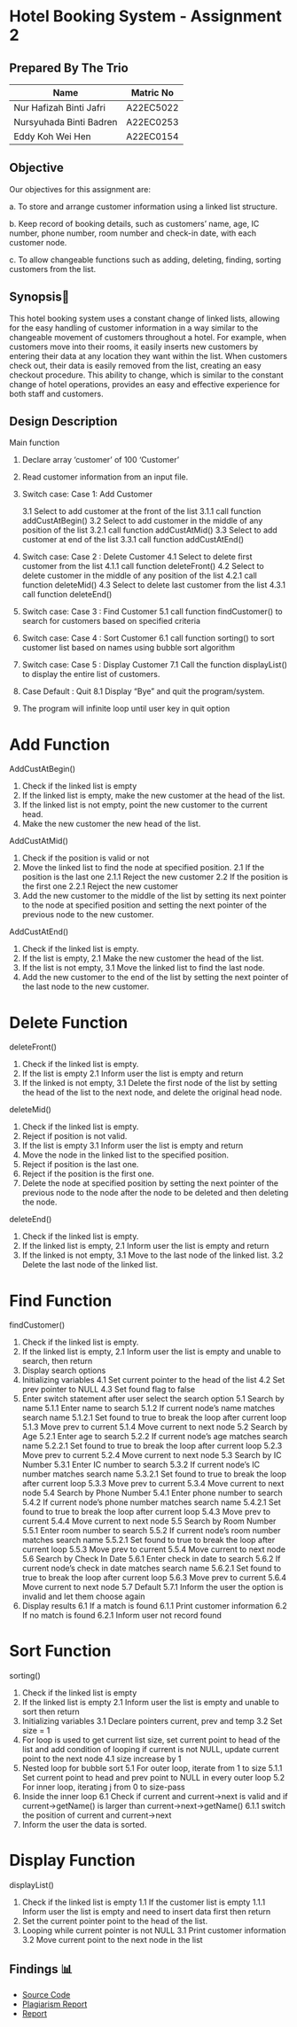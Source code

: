 # Hotel Booking System - Assignment 2
## Prepared By The Trio
| Name         | Matric No    |
|--------------|--------------|
| Nur Hafizah Binti Jafri     | A22EC5022 |
| Nursyuhada Binti Badren     | A22EC0253 |
| Eddy Koh Wei Hen            | A22EC0154 |

## Objective
Our objectives for this assignment are:

a. To store and arrange customer information using a linked list structure.

b. Keep record of booking details, such as customers’ name, age, IC number, phone number, room number and check-in date, with each customer node.

c. To allow changeable functions such as adding, deleting, finding, sorting customers from the list.




## Synopsis📝
This hotel booking system uses a constant change of linked lists, allowing for the easy handling of customer information in a way similar to the changeable movement of customers throughout a hotel. For example, when customers move  into their rooms, it easily inserts new customers by entering their data at any location they want within the list. When customers check out, their data is easily removed from the list, creating an easy checkout procedure. This ability to change, which is similar to the constant change of hotel operations, provides an easy and effective experience for both staff and customers.



## Design Description
Main function
  1. Declare array ‘customer’ of 100 ‘Customer’
  2. Read customer information from an input file.
  3. Switch case: Case 1: Add Customer

     3.1 Select to add customer at the front of the list
          3.1.1 call function addCustAtBegin()
      3.2 Select to add customer in the middle of any position of the list
          3.2.1 call function addCustAtMid()
      3.3 Select to add customer at end of the list
          3.3.1 call function addCustAtEnd()
  5. Switch case: Case 2 : Delete Customer
      4.1 Select to delete first customer from the list
          4.1.1 call function deleteFront()
      4.2 Select to delete customer in the middle of any position of the
          list
          4.2.1 call function deleteMid()
      4.3 Select to delete last customer from the list
          4.3.1 call function deleteEnd()
  6. Switch case: Case 3 : Find Customer
      5.1 call function findCustomer() to search for customers based on
          specified criteria
  7. Switch case: Case 4 : Sort Customer
      6.1 call function sorting() to sort customer list based on names
          using bubble sort algorithm
  8. Switch case: Case 5 : Display Customer
      7.1 Call the function displayList() to display the entire list of
          customers.
  9. Case Default : Quit
      8.1 Display “Bye” and quit the program/system.
  10. The program will infinite loop until user key in quit option


# Add Function
AddCustAtBegin()
  1. Check if the linked list is empty
  2. If the linked list is empty, make the new customer at the head of the list.
  3. If the linked list is not empty, point the new customer to the current head.
  4. Make the new customer the new head of the list.

AddCustAtMid()
  1. Check if the position is valid or not
  2. Move the linked list to find the node at specified position.
      2.1 If the position is the last one
          2.1.1 Reject the new customer
      2.2 If the position is the first one
          2.2.1 Reject the new customer
  3. Add the new customer to the middle of the list by setting its next pointer to the node at
     specified position and setting the next pointer of the previous node to the new customer.

AddCustAtEnd()
  1. Check if the linked list is empty.
  2. If the list is empty,
      2.1 Make the new customer the head of the list.
  3. If the list is not empty,
      3.1 Move the linked list to find the last node.
  4. Add the new customer to the end of the list by setting the next pointer of the last node to
     the new customer.

# Delete Function
deleteFront()
  1. Check if the linked list is empty.
  2. If the list is empty
      2.1 Inform user the list is empty and return
  3. If the linked is not empty,
      3.1 Delete the first node of the list by setting the head of the list to the next node,
          and delete the original head node.

deleteMid()
  1. Check if the linked list is empty.
  2. Reject if position is not valid.
  3. If the list is empty
      3.1 Inform user the list is empty and return
  4. Move the node in the linked list to the specified position.
  5. Reject if position is the last one.
  6. Reject if the position is the first one.
  7. Delete the node at specified position by setting the next pointer of the previous node to
     the node after the node to be deleted and then deleting the node.

deleteEnd()
  1. Check if the linked list is empty.
  2. If the linked list is empty,
      2.1 Inform user the list is empty and return
  3. If the linked is not empty,
      3.1 Move to the last node of the linked list.
      3.2 Delete the last node of the linked list.

# Find Function
findCustomer()
  1. Check if the linked list is empty.
  2. If the linked list is empty,
      2.1 Inform user the list is empty and unable to search, then return
  3. Display search options
  4. Initializing variables
      4.1 Set current pointer to the head of the list
      4.2 Set prev pointer to NULL
      4.3 Set found flag to false
  5. Enter switch statement after user select the search option
      5.1 Search by name
          5.1.1 Enter name to search
          5.1.2 If current node’s name matches search name
              5.1.2.1 Set found to true to break the loop after current loop
          5.1.3 Move prev to current
          5.1.4 Move current to next node
      5.2 Search by Age
          5.2.1 Enter age to search
          5.2.2 If current node’s age matches search name
              5.2.2.1 Set found to true to break the loop after current loop
          5.2.3 Move prev to current
          5.2.4 Move current to next node
      5.3 Search by IC Number
          5.3.1 Enter IC number to search
          5.3.2 If current node’s IC number matches search name
              5.3.2.1 Set found to true to break the loop after current loop
          5.3.3 Move prev to current
          5.3.4 Move current to next node
      5.4 Search by Phone Number
          5.4.1 Enter phone number to search
          5.4.2 If current node’s phone number matches search name
              5.4.2.1 Set found to true to break the loop after current loop
          5.4.3 Move prev to current
          5.4.4 Move current to next node
      5.5 Search by Room Number
          5.5.1 Enter room number to search
          5.5.2 If current node’s room number matches search name
              5.5.2.1 Set found to true to break the loop after current loop
          5.5.3 Move prev to current
          5.5.4 Move current to next node
      5.6 Search by Check In Date
          5.6.1 Enter check in date to search
          5.6.2 If current node’s check in date matches search name
              5.6.2.1 Set found to true to break the loop after current loop
          5.6.3 Move prev to current
          5.6.4 Move current to next node
      5.7 Default
          5.7.1 Inform the user the option is invalid and let them choose again
  6. Display results
      6.1 If a match is found
          6.1.1 Print customer information
      6.2 If no match is found
          6.2.1 Inform user not record found

# Sort Function
sorting()
  1. Check if the linked list is empty
  2. If the linked list is empty
      2.1 Inform user the list is empty and unable to sort then return
  3. Initializing variables
      3.1 Declare pointers current, prev and temp
      3.2 Set size = 1
  4. For loop is used to get current list size, set current point to head of the list and add
     condition of looping if current is not NULL, update current point to the next node
      4.1 size increase by 1
  5. Nested loop for bubble sort
      5.1 For outer loop, iterate from 1 to size
          5.1.1 Set current point to head and prev point to NULL in every outer loop
      5.2 For inner loop, iterating j from 0 to size-pass
  6. Inside the inner loop
      6.1 Check if current and current->next is valid and if current->getName() is larger than
          current->next->getName()
          6.1.1 switch the position of current and current->next
  7. Inform the user the data is sorted.

# Display Function
displayList()
  1. Check if the linked list is empty
      1.1 If the customer list is empty
          1.1.1 Inform user the list is empty and need to insert data first then return
  2. Set the current pointer point to the head of the list.
  3. Looping while current pointer is not NULL
      3.1 Print customer information
      3.2 Move current point to the next node in the list

## Findings 📊

- [Source Code](https://github.com/jjn7702/SECJ2013-DSA/tree/main/Submission/sec04/The%20Trio/Assignment%202/Source%20code)
- [Plagiarism Report](https://github.com/jjn7702/SECJ2013-DSA/blob/main/Submission/sec04/The%20Trio/Assignment%202/Assignment%202%20Plagiarism%20Report.pdf)
- [Report](https://github.com/jjn7702/SECJ2013-DSA/blob/main/Submission/sec04/The%20Trio/Assignment%202/ASSIGNMENT%202%20(DSA)%20.pdf)
